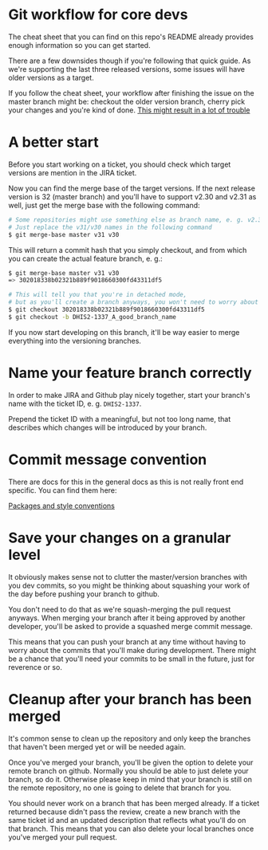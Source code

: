 # Git workflow for core devs

The cheat sheet that you can find on this repo's README
already provides enough information so you can get started.

There are a few downsides though if you're following that quick guide.
As we're supporting the last three released versions, some issues will
have older versions as a target.

If you follow the cheat sheet, your workflow after finishing the issue
on the master branch might be: checkout the older version branch,
cherry pick your changes and you're kind of done.
[This might result in a lot of trouble](https://blogs.msdn.microsoft.com/oldnewthing/20180312-00/?p=98215)

# A better start

Before you start working on a ticket, you should check which target versions
are mention in the JIRA ticket.

Now you can find the merge base of the target versions.
If the next release version is 32 (master branch) and you'll have to support
v2.30 and v2.31 as well, just get the merge base with the following command:

```bash
# Some repositories might use something else as branch name, e. g. v2.31
# Just replace the v31/v30 names in the following command
$ git merge-base master v31 v30
```

This will return a commit hash that you simply checkout,
and from which you can create the actual feature branch, e. g.:

```bash
$ git merge-base master v31 v30
=> 302018338b02321b889f9018660300fd43311df5 

# This will tell you that you're in detached mode,
# but as you'll create a branch anyways, you won't need to worry about that
$ git checkout 302018338b02321b889f9018660300fd43311df5
$ git checkout -b DHIS2-1337_A_good_branch_name
```

If you now start developing on this branch, it'll be way easier
to merge everything into the versioning branches.

# Name your feature branch correctly

In order to make JIRA and Github play nicely together,
start your branch's name with the ticket ID, e. g. `DHIS2-1337`.

Prepend the ticket ID with a meaningful, but not too long name,
that describes which changes will be introduced by your branch.

# Commit message convention

There are docs for this in the general docs as this is not really
front end specific. You can find them here:

[Packages and style conventions](https://dhis2.github.io/blog/2018/12/07/packages-and-conventions.html)

# Save your changes on a granular level

It obviously makes sense not to clutter the master/version branches
with you dev commits, so you might be thinking about squashing your
work of the day before pushing your branch to github.

You don't need to do that as we're squash-merging the pull request anyways.
When merging your branch after it being approved by another developer,
you'll be asked to provide a squashed merge commit message.

This means that you can push your branch at any time without having to 
worry about the commits that you'll make during development. There might
be a chance that you'll need your commits to be small in the future,
just for reverence or so.

# Cleanup after your branch has been merged

It's common sense to clean up the repository and only keep the branches
that haven't been merged yet or will be needed again.

Once you've merged your branch, you'll be given the option to delete
your remote branch on github. Normally you should be able to just delete
your branch, so do it. Otherwise please keep in mind that your branch is still
on the remote repository, no one is going to delete that branch for you.

You should never work on a branch that has been merged already.
If a ticket returned because didn't pass the review, create a new branch with
the same ticket id and an updated description that reflects what you'll do on
that branch. This means that you can also delete your local branches once
you've merged your pull request.
